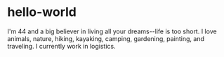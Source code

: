 # hello-world
I'm 44 and a big believer in living all your dreams--life is too short. I love animals, nature, hiking, kayaking, camping, gardening, painting, and traveling.  I currently work in logistics. 
